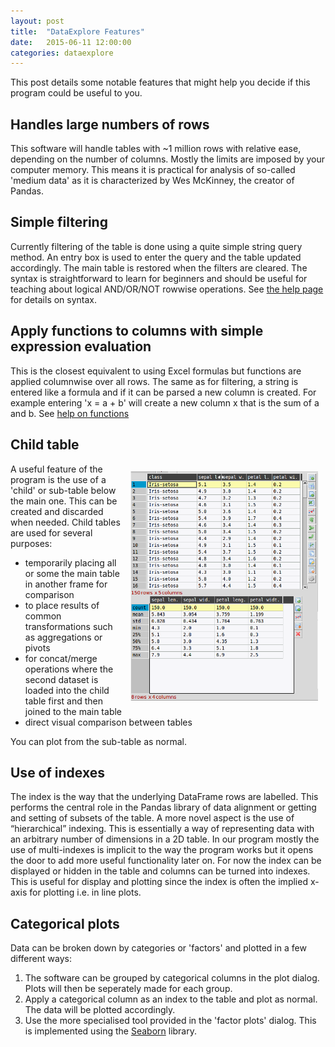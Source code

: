 ```yaml
---
layout: post
title:  "DataExplore Features"
date:   2015-06-11 12:00:00
categories: dataexplore
---
```


This post details some notable features that might help you decide if this program could be useful to you.

## Handles large numbers of rows

This software will handle tables with ~1 million rows with relative ease, depending on the number of columns. Mostly the limits are imposed by your computer memory. This means it is practical for analysis of so-called 'medium data' as it is characterized by Wes McKinney, the creator of Pandas.

## Simple filtering

Currently filtering of the table is done using a quite simple string query method. An entry box is used to enter the query and the table updated accordingly. The main table is restored when the filters are cleared. The syntax is straightforward to learn for beginners and should be useful for teaching about logical AND/OR/NOT rowwise operations. See [the help page](https://github.com/dmnfarrell/pandastable/wiki/Filtering) for details on syntax.

## Apply functions to columns with simple expression evaluation

This is the closest equivalent to using Excel formulas but functions are applied columnwise over all rows. The same as for filtering, a string is entered like a formula and if it can be parsed a new column is created. For example entering 'x = a + b' will create a new column x that is the sum of a and b. See [help on functions](https://github.com/dmnfarrell/pandastable/wiki/Applying-functions)

## Child table

<span style="float: right; padding:12px;">
<img src="/img/dexpl_childtable.png" width="300px">
</span>

A useful feature of the program is the use of a 'child' or sub-table below the main one. This can be created and discarded when needed. Child tables are used for several purposes:

* temporarily placing all or some the main table in another frame for comparison
* to place results of common transformations such as aggregations or pivots
* for concat/merge operations where the second dataset is loaded into the child table first and then joined to the main table
* direct visual comparison between tables

You can plot from the sub-table as normal.

## Use of indexes

The index is the way that the underlying DataFrame rows are labelled. This performs the central role in the Pandas library of data alignment or getting and setting of subsets of the table. A more novel aspect is the use of “hierarchical” indexing. This is essentially a way of representing data with an arbitrary number of dimensions in a 2D table. In our program mostly the use of multi-indexes is implicit to the way the program works but it opens the door to add more useful functionality later on. For now the index can be displayed or hidden in the table and columns can be turned into indexes. This is useful for display and plotting since the index is often the implied x-axis for plotting i.e. in line plots.

## Categorical plots

Data can be broken down by categories or 'factors' and plotted in a few different ways:

1. The software can be grouped by categorical columns in the plot dialog. Plots will then be seperately made for each group.
2. Apply a categorical column as an index to the table and plot as normal. The data will be plotted accordingly.
3. Use the more specialised tool provided in the 'factor plots' dialog. This is implemented using the [Seaborn](http://stanford.edu/~mwaskom/software/seaborn/) library.
